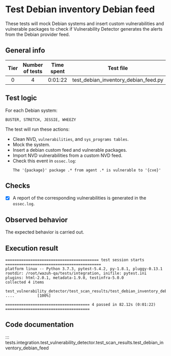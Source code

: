 # Test Debian inventory Debian feed

These tests will mock Debian systems and insert custom vulnerabilities and vulnerable packages to check if Vulnerability
Detector generates the alerts from the Debian provider feed.

## General info

|Tier | Number of tests | Time spent| Test file |
|:--:|:--:|:--:|:--:|
| 0 | 4 | 0:01:22 | test_debian_inventory_debian_feed.py |

## Test logic

For each Debian system:

```
BUSTER, STRETCH, JESSIE, WHEEZY
```

The test will run these actions:
- Clean NVD, `vulnerabilities`, and `sys_programs tables`.
- Mock the system.
- Insert a debian custom feed and vulnerable packages.
- Import NVD vulnerabilities from a custom NVD feed.
- Check this event in `ossec.log`:
  ```
  The '{package}' package .* from agent .* is vulnerable to '{cve}'
  ```

## Checks

- [x] A report of the corresponding vulnerabilities is generated in the `ossec.log`.

## Observed behavior

The expected behavior is carried out.

## Execution result

```
========================================= test session starts ==========================================
platform linux -- Python 3.7.3, pytest-5.4.2, py-1.8.1, pluggy-0.13.1
rootdir: /root/wazuh-qa/tests/integration, inifile: pytest.ini
plugins: html-2.0.1, metadata-1.9.0, testinfra-5.0.0
collected 4 items

test_vulnerability_detector/test_scan_results/test_debian_inventory_debian_feed.py ....          [100%]

===================================== 4 passed in 82.12s (0:01:22) =====================================
```


## Code documentation

::: tests.integration.test_vulnerability_detector.test_scan_results.test_debian_inventory_debian_feed
